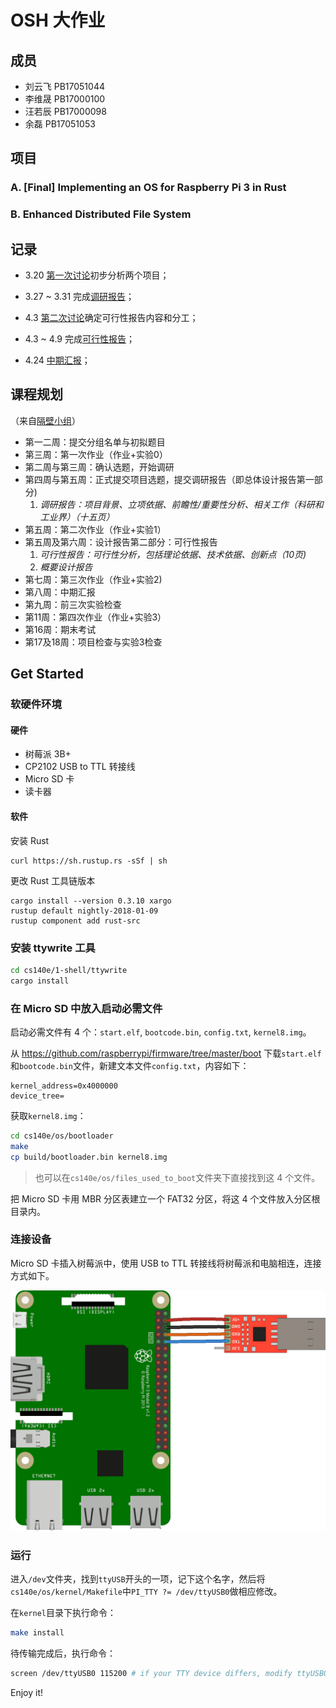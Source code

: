 # OSH 大作业

## 成员
- 刘云飞 PB17051044
- 李维晟 PB17000100
- 汪若辰 PB17000098
- 余磊 PB17051053

## 项目
### A. [Final] Implementing an OS for Raspberry Pi 3 in Rust
### B. Enhanced Distributed File System



## 记录
- 3.20 [第一次讨论](discussion/20190320.md)初步分析两个项目；
- 3.27 ~ 3.31 完成[调研报告](docs/research.md)；
- 4.3 [第二次讨论](discussion/20190403.md)确定可行性报告内容和分工；

- 4.3 ~ 4.9 完成[可行性报告](docs/feasibility.md)；

- 4.24 [中期汇报](docs/mid_term_report.pptx)；

## 课程规划

（来自[隔壁小组](https://github.com/OSH-2019/x-rust-freertos/blob/master/README.md)）

- 第一二周：提交分组名单与初拟题目
- 第三周：第一次作业（作业+实验0）
- 第二周与第三周：确认选题，开始调研
- 第四周与第五周：正式提交项目选题，提交调研报告（即总体设计报告第一部分)
  1. *调研报告：项目背景、立项依据、前瞻性/重要性分析、相关工作（科研和工业界）（十五页）*
- 第五周：第二次作业（作业+实验1）
- 第五周及第六周：设计报告第二部分：可行性报告
  1. *可行性报告：可行性分析，包括理论依据、技术依据、创新点（10页)*
  2. *概要设计报告*
- 第七周：第三次作业（作业+实验2)
- 第八周：中期汇报
- 第九周：前三次实验检查
- 第11周：第四次作业（作业+实验3）
- 第16周：期末考试
- 第17及18周：项目检查与实验3检查

## Get Started

### 软硬件环境

#### 硬件

- 树莓派 3B+
- CP2102 USB to TTL 转接线
- Micro SD 卡
- 读卡器

#### 软件

安装 Rust

```
curl https://sh.rustup.rs -sSf | sh
```

更改 Rust 工具链版本

```
cargo install --version 0.3.10 xargo
rustup default nightly-2018-01-09
rustup component add rust-src
```

### 安装 ttywrite 工具

``` bash
cd cs140e/1-shell/ttywrite
cargo install
```

### 在 Micro SD 中放入启动必需文件

启动必需文件有 4 个：`start.elf`, `bootcode.bin`, `config.txt`,  `kernel8.img`。

从 https://github.com/raspberrypi/firmware/tree/master/boot 下载`start.elf`和`bootcode.bin`文件，新建文本文件`config.txt`，内容如下：

```
kernel_address=0x4000000
device_tree=
```

获取`kernel8.img`：

``` bash
cd cs140e/os/bootloader
make
cp build/bootloader.bin kernel8.img
```

> 也可以在`cs140e/os/files_used_to_boot`文件夹下直接找到这 4 个文件。

把 Micro SD 卡用 MBR 分区表建立一个 FAT32 分区，将这 4 个文件放入分区根目录内。

### 连接设备

Micro SD 卡插入树莓派中，使用 USB to TTL 转接线将树莓派和电脑相连，连接方式如下。

![img](README.assets/usb-ttl-pi3.png)

### 运行

进入`/dev`文件夹，找到`ttyUSB`开头的一项，记下这个名字，然后将`cs140e/os/kernel/Makefile`中`PI_TTY ?= /dev/ttyUSB0`做相应修改。

在`kernel`目录下执行命令：

``` bash
make install
```

待传输完成后，执行命令：

``` bash
screen /dev/ttyUSB0 115200 # if your TTY device differs, modify ttyUSB0 appropriately.
```

Enjoy it!

